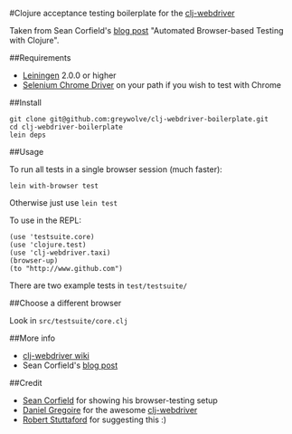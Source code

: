 #Clojure acceptance testing boilerplate for the [clj-webdriver](https://github.com/semperos/clj-webdriver)

Taken from Sean Corfield's [blog post](http://corfield.org/blog/post.cfm/automated-browser-based-testing-with-clojure) 
"Automated Browser-based Testing with Clojure".

##Requirements
- [Leiningen](https://github.com/technomancy/leiningen) 2.0.0 or higher
- [Selenium Chrome Driver](http://code.google.com/p/selenium/wiki/ChromeDriver) on your path if you wish to test with Chrome

##Install

```
git clone git@github.com:greywolve/clj-webdriver-boilerplate.git
cd clj-webdriver-boilerplate
lein deps
```

##Usage

To run all tests in a single browser session (much faster):

```
lein with-browser test
```

Otherwise just use ```lein test```

To use in the REPL:

```
(use 'testsuite.core)
(use 'clojure.test)
(use 'clj-webdriver.taxi)
(browser-up)
(to "http://www.github.com")
```

There are two example tests in ```test/testsuite/```

##Choose a different browser

Look in ```src/testsuite/core.clj``` 

##More info

- [clj-webdriver wiki](https://github.com/semperos/clj-webdriver/wiki)
- Sean Corfield's [blog post](http://corfield.org/blog/post.cfm/automated-browser-based-testing-with-clojure)

##Credit

- [Sean Corfield](http://corfield.org/) for showing his browser-testing setup 
- [Daniel Gregoire](https://github.com/semperos) for the awesome [clj-webdriver](https://github.com/semperos/clj-webdriver)
- [Robert Stuttaford](https://github.com/robert-stuttaford) for suggesting this :)










